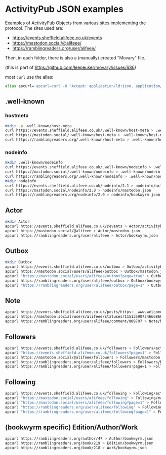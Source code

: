 # ActivityPub JSON examples

Examples of ActivityPub Objects from various sites implementing the protocol. The sites used are:

- <https://events.sheffield.alifeee.co.uk/events>
- <https://mastodon.social/@alifeee/>
- <https://ramblingreaders.org/user/alifeee/>

Then, in each folder, there is also a (manually) created "Movary" file.

(this is part of <https://github.com/leepeuker/movary/issues/686>)

most `curl` use the alias:

```bash
alias apcurl='apcurl=curl -H "Accept: application/ld+json, application/activity+json"'
```

## .well-known

### hostmeta

```bash
mkdir -p .well-known/host-meta
curl https://events.sheffield.alifeee.co.uk/.well-known/host-meta > .well-known/host-meta/activitybot.xml
curl https://mastodon.social/.well-known/host-meta > .well-known/host-meta/mastodon.xml
curl https://ramblingreaders.org/.well-known/host-meta > .well-known/host-meta/mastodon.xml
```

### nodeinfo

```bash
mkdir .well-known/nodeinfo
curl https://events.sheffield.alifeee.co.uk/.well-known/nodeinfo > .well-known/nodeinfo/activitybot.json
curl https://mastodon.social/.well-known/nodeinfo > .well-known/nodeinfo/mastodon.json
curl https://ramblingreaders.org/.well-known/nodeinfo > .well-known/nodeinfo/mastodon.json
mkdir nodeinfo
curl https://events.sheffield.alifeee.co.uk/nodeinfo/2.1 > nodeinfo/activitybot.json
curl https://mastodon.social/nodeinfo/2.0 > nodeinfo/mastodon.json
curl https://ramblingreaders.org/nodeinfo/2.0 > nodeinfo/bookwyrm.json
```

## Actor

```bash
mkdir Actor
apcurl https://events.sheffield.alifeee.co.uk/@events > Actor/activitybot.json
apcurl https://mastodon.social/@alifeee > Actor/mastodon.json
apcurl https://ramblingreaders.org/user/alifeee > Actor/bookwyrm.json
```

## Outbox

```bash
mkdir Outbox
apcurl https://events.sheffield.alifeee.co.uk/outbox > Outbox/activitybot.json
apcurl https://mastodon.social/users/alifeee/outbox > Outbox/mastodon.json
apcurl "https://mastodon.social/users/alifeee/outbox?page=true" > Outbox/mastodon_1.json
apcurl https://ramblingreaders.org/user/alifeee/outbox > Outbox/bookwyrm.json
apcurl "https://ramblingreaders.org/user/alifeee/outbox?page=1" > Outbox/bookwyrm_1.json
```

## Note

```bash
apcurl https://events.sheffield.alifeee.co.uk/posts/https:__www.welcometosheffield.co.uk_content_events_warrington-runcorn-new-town-development-programme_.json > Note/activitybot.json 
apcurl https://mastodon.social/users/alifeee/statuses/115136907246668600 > Note/mastodon.json
apcurl https://ramblingreaders.org/user/alifeee/comment/889707 > Note/bookwyrm.json
```

## Followers

```bash
apcurl https://events.sheffield.alifeee.co.uk/followers > Followers/activitybot.json
apcurl "https://events.sheffield.alifeee.co.uk/followers?page=1" > Followers/activitybot_1.json
apcurl https://mastodon.social/@alifeee/followers > Followers/mastodon.json
apcurl https://ramblingreaders.org/user/alifeee/followers > Followers/bookwyrm.json # I think this is broken :S
apcurl https://ramblingreaders.org/user/alifeee/followers?page=1 > Followers/bookwyrm_1.json
```

## Following

```bash
apcurl https://events.sheffield.alifeee.co.uk/following > Following/activitybot.json
apcurl "https://mastodon.social/users/alifeee/following" > Following/mastodon.json
apcurl "https://mastodon.social/users/alifeee/following?page=1" > Following/mastodon_1.json
apcurl "https://ramblingreaders.org/user/alifeee/following" > Following/bookwyrm.json # this is also broken
apcurl "https://ramblingreaders.org/user/alifeee/following?page=1" > Following/bookwyrm_1.json
```

## (bookwyrm specific) Edition/Author/Work

```bash
apcurl https://ramblingreaders.org/author/47 > Author/bookwyrm.json
apcurl https://ramblingreaders.org/book/219 > Edition/bookwyrm.json
apcurl https://ramblingreaders.org/book/218 > Work/bookwyrm.json
```
